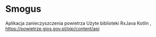 # Smogus

Aplikacja zanieczyszczenia powietrza
Użyte biblioteki RxJava
Kotlin ,
 https://powietrze.gios.gov.pl/pjp/content/api
